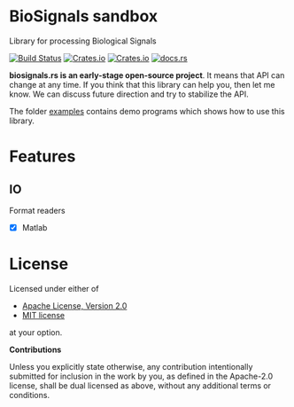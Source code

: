 # BioSignals sandbox

Library for processing Biological Signals



[![Build Status](https://travis-ci.org/klangner/biosignals.rs.svg?branch=master)](https://travis-ci.org/klangner/biosignals.rs)
[![Crates.io](https://img.shields.io/crates/v/biosignals.svg)](https://crates.io/crates/biosignals) [![Crates.io](https://img.shields.io/crates/l/biosignals.svg)](https://github.com/klangner/biosignals/blob/master/LICENSE-MIT) [![docs.rs](https://docs.rs/biosignals/badge.svg)](https://docs.rs/biosignals/)

**biosignals.rs is an early-stage open-source project**. It means that API can change at any time.
If you think that this library can help you, then let me know. We can discuss future direction and try to stabilize the API.

The folder [examples](https://github.com/klangner/biosignals/tree/master/examples) contains demo programs which shows how to use this library.


# Features
   
##  IO

Format readers
  
  * [x] Matlab

# License

Licensed under either of

 * [Apache License, Version 2.0](http://www.apache.org/licenses/LICENSE-2.0)
 * [MIT license](http://opensource.org/licenses/MIT)

at your option.


**Contributions**

Unless you explicitly state otherwise, any contribution intentionally submitted
for inclusion in the work by you, as defined in the Apache-2.0 license, shall be
dual licensed as above, without any additional terms or conditions.

